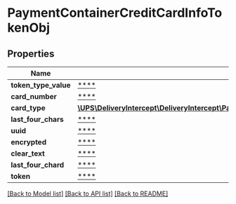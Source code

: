# PaymentContainerCreditCardInfoTokenObj

## Properties
Name | Type | Description | Notes
------------ | ------------- | ------------- | -------------
**token_type_value** | [****](.md) |  | [optional] 
**card_number** | [****](.md) |  | [optional] 
**card_type** | [**\UPS\DeliveryIntercept\DeliveryIntercept\PaymentContainerCreditCardInfoTokenObjCardType**](PaymentContainerCreditCardInfoTokenObjCardType.md) |  | [optional] 
**last_four_chars** | [****](.md) |  | [optional] 
**uuid** | [****](.md) |  | [optional] 
**encrypted** | [****](.md) |  | [optional] 
**clear_text** | [****](.md) |  | [optional] 
**last_four_chard** | [****](.md) |  | [optional] 
**token** | [****](.md) |  | [optional] 

[[Back to Model list]](../../README.md#documentation-for-models) [[Back to API list]](../../README.md#documentation-for-api-endpoints) [[Back to README]](../../README.md)

